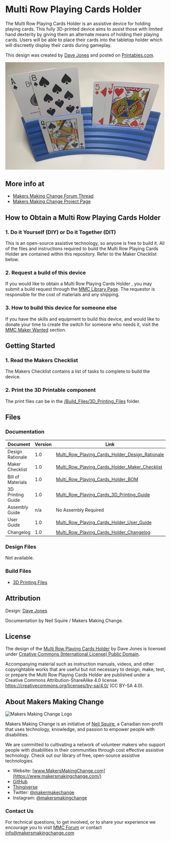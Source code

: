 <!--- 
Open Source Assistive Technology: GitHub Readme Template
 --->

<!---
INSTRUCTIONS
This is a markdown template for creating the README.md file in a GitHub repository. This file is rendered and displayed automatically when someone visits the repository.

This document includes helper text that will not be displayed when rendered. Any text between the less-than sign + exclamation mark + three hyphen-minus (<!---) and matching three hyphen-minus + greater-than sign will not be displayed. This helper text can be deleted once the corresponding section is completed.

 --->
 
 <!--- 
TITLE
Should match the name of the GitHub repository. Choose something descriptive rather than whimsical. 
 --->
 # Multi Row Playing Cards Holder

<!--- 
SUMMARY
A brief summary of the project. What it does, who it is for, how much it costs.
 --->
The Multi Row Playing Cards Holder is an assistive device for holding playing cards. This fully 3D-printed device aims to assist those with limited hand dexterity by giving them an alternate means of holding their playing cards. Users will be able to place their cards into the tabletop holder which will discreetly display their cards during gameplay.

This design was created by [Dave Jones](https://www.thingiverse.com/djones1t/designs) and posted on [Printables.com](https://www.thingiverse.com/thing:2863434).

<!--- 
PHOTO


 --->
<img src="Photos/Multi_Row_Playing_Cards_Holder_Operation.jpg" width="500" alt="A blue 3D printed multi row playing cards holder displaying various cards.">

## More info at
- [Makers Making Change Forum Thread](https://makersmakingchange.com/forum/topic/playing-cards-holder/) 
- [Makers Making Change Project Page](https://makersmakingchange.com/project/multi-row-playing-cards-holder/)

## How to Obtain a Multi Row Playing Cards Holder
### 1. Do it Yourself (DIY) or Do it Together (DIT)

This is an open-source assistive technology, so anyone is free to build it. All of the files and instructions required to build the Multi Row Playing Cards Holder are contained within this repository. Refer to the Maker Checklist below.

### 2. Request a build of this device

If you would like to obtain a Multi Row Playing Cards Holder , you may submit a build request through the [MMC Library Page](https://makersmakingchange.com/project/multi-row-playing-cards-holder/). The requestor is responsible for the cost of materials and any shipping.

### 3. How to build this device for someone else

If you have the skills and equipment to build this device, and would like to donate your time to create the switch for someone who needs it, visit the [MMC Maker Wanted](https://makersmakingchange.com/maker-wanted/) section.

## Getting Started

### 1. Read the Makers Checklist

The Makers Checklist contains a list of tasks to complete to build the device.

### 2. Print the 3D Printable component

The print files can be in the [/Build_Files/3D_Printing_Files](/Build_Files/3D_Printing_Files/) folder.

## Files
<!---
FILES
This section includes all the information and files required to build and modify the device, including documentation, design files, and build files. 
--->

### Documentation
<!---
DOCUMENTATION

--->
| Document | Version | Link |
|----------|---------|------|
| Design Rationale     | 1.0 | [Multi_Row_Playing_Cards_Holder_Design_Rationale](/Documentation/Multi_Row_Playing_Cards_Holder_Design_Rationale.pdf) |
| Maker Checklist      | 1.0 | [Multi_Row_Playing_Cards_Holder_Maker_Checklist](/Documentation/Multi_Row_Playing_Cards_Holder_Maker_Checklist.pdf)     |
| Bill of Materials    | 1.0 | [Multi_Row_Playing_Cards_Holder_BOM](/Documentation/Multi_Row_Playing_Cards_Holder_BOM.xlsx) |
| 3D Printing Guide    | 1.0 | [Multi_Row_Playing_Cards_3D_Printing_Guide](/Documentation/Multi_Row_Playing_Cards_Holder_3D_Printing_Guide.pdf)     |
| Assembly Guide       | n/a | No Assembly Required |
| User Guide           | 1.0 | [Multi_Row_Playing_Cards_Holder_User_Guide](/Documentation/Multi_Row_Playing_Cards_Holder_User_Guide.pdf)           |
| Changelog            | 1.0 | [Multi_Row_Playing_Cards_Holder_Changelog](/Documentation/Multi_Row_Playing_Cards_Holder_Changelog.pdf)               |

### Design Files
<!---
DESIGN FILES
If possible, include a copy of original design files to facilitate easy editing and customization.
--->
Not available.

### Build Files
<!---
BUILD FILES
This section i
--->
 - [3D Printing Files](/Build_Files/3D_Printing_Files)

## Attribution
<!---
ATTRIBUTION
Include any information related to the development of the design. This may include who identified the initial challenge, who contributed to the design
--->

Design: [Dave Jones](https://www.thingiverse.com/djones1t/designs)

Documentation by Neil Squire / Makers Making Change.

## License
<!---
LICENSE
Choose an appropriate license. We recommend an open-source hardware compatible license.
--->
The design of the [Multi Row Playing Cards Holder](https://www.thingiverse.com/thing:2863434) by Dave Jones is licensed under [Creative Commons (International License) Public Domain](http://creativecommons.org/publicdomain/zero/1.0/).

Accompanying material such as instruction manuals, videos, and other copyrightable works that are useful but not necessary to design, make, test, or prepare the Multi Row Playing Cards Holder are published under a Creative Commons Attribution-ShareAlike 4.0 license <https://creativecommons.org/licenses/by-sa/4.0/> (CC BY-SA 4.0).



## About Makers Making Change
<img src="https://www.makersmakingchange.com/wp-content/uploads/logo/mmc_logo.svg" width="500" alt="Makers Making Change Logo">

Makers Making Change is an initiative of [Neil Squire](https://www.neilsquire.ca/), a Canadian non-profit that uses technology, knowledge, and passion to empower people with disabilities.

We are committed to cultivating a network of volunteer makers who support people with disabilities in their communities through cost effective assistive technology. Check out our library of free, open-source assistive technologies.

 - Website: [www.MakersMakingChange.com](https://www.makersmakingchange.com/)
 - [GitHub](https://github.com/makersmakingchange)
 - [Thingiverse](https://www.thingiverse.com/makersmakingchange/about)
 - Twitter: [@makermakechange](https://twitter.com/makermakechange)
 - Instagram: [@makersmakingchange](https://www.instagram.com/makersmakingchange)

### Contact Us
For technical questions, to get involved, or to share your experience we encourage you to visit [MMC Forum](https://makersmakingchange.com/forum/) or contact info@makersmakingchange.com
